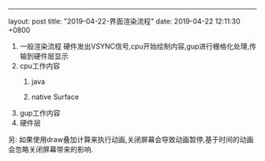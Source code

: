 ---
layout: post
title:  "2019-04-22-界面渲染流程"
date:   2019-04-22 12:11:30 +0800

1. 一般渲染流程
    硬件发出VSYNC信号,cpu开始绘制内容,gup进行栅格化处理,传输到硬件层显示
2. cpu工作内容
    1) java 
        
    2) native
        Surface
3. gup工作内容
4. 硬件层

另:
如果使用draw叠加计算来执行动画,关闭屏幕会导致动画暂停,基于时间的动画
会忽略关闭屏幕带来的影响.






